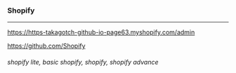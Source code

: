 ### Shopify
---

https://https-takagotch-github-io-page63.myshopify.com/admin

https://github.com/Shopify

###### shopify lite, basic shopify, shopify, shopify advance







```
```

```
```

```
```

```
```

